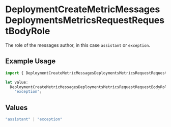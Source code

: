 # DeploymentCreateMetricMessagesDeploymentsMetricsRequestRequestBodyRole

The role of the messages author, in this case `assistant` or `exception`.

## Example Usage

```typescript
import { DeploymentCreateMetricMessagesDeploymentsMetricsRequestRequestBodyRole } from "@orq-ai/node/models/operations";

let value:
  DeploymentCreateMetricMessagesDeploymentsMetricsRequestRequestBodyRole =
    "exception";
```

## Values

```typescript
"assistant" | "exception"
```